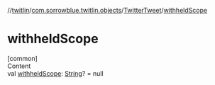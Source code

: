 //[twitlin](../../index.md)/[com.sorrowblue.twitlin.objects](../index.md)/[TwitterTweet](index.md)/[withheldScope](withheld-scope.md)



# withheldScope  
[common]  
Content  
val [withheldScope](withheld-scope.md): [String](https://kotlinlang.org/api/latest/jvm/stdlib/kotlin/-string/index.html)? = null  



